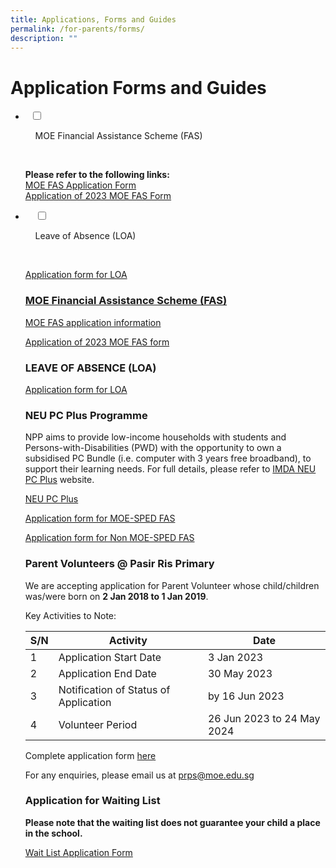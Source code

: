 ```yaml
---
title: Applications, Forms and Guides
permalink: /for-parents/forms/
description: ""
---
```

# **Application Forms and Guides**

<ul class="jekyllcodex_accordion">
<li>
  <input type="checkbox" id="accordion1">

    <label for="accordion1">MOE Financial Assistance Scheme (FAS)</label>

    <div>
			<p> <b>Please refer to the following links:</b><br>
			<a href="https://pasirrispri.moe.edu.sg/wp-content/uploads/2022/10/FAS-2023-Guidelines-for-School_edited.pdf">MOE FAS Application Form</a>	<br>
<a href="https://pasirrispri.moe.edu.sg/wp-content/uploads/2022/10/MOE-FAS_Form.pdf">Application of 2023 MOE FAS Form</a>
 </p>
				</div>
	</li>

<li>

    <input type="checkbox" id="accordion1">

    <label for="accordion1">Leave of Absence (LOA)</label>

    <div>
			<p> 
			<a href="https://go.gov.sg/prpsloaform">Application form for LOA
 </p>
				</div>
	</li>















### MOE Financial Assistance Scheme (FAS)

[MOE FAS application information](https://pasirrispri.moe.edu.sg/wp-content/uploads/2022/10/FAS-2023-Guidelines-for-School_edited.pdf)

[Application of 2023 MOE FAS form](https://pasirrispri.moe.edu.sg/wp-content/uploads/2022/10/MOE-FAS_Form.pdf)

### LEAVE OF ABSENCE (LOA)

[Application form for LOA](https://go.gov.sg/prpsloaform)

### NEU PC Plus Programme

NPP aims to provide low-income households with students and Persons-with-Disabilities (PWD) with the opportunity to own a subsidised PC Bundle (i.e. computer with 3 years free broadband), to support their learning needs. For full details, please refer to [IMDA NEU PC Plus](https://www.imda.gov.sg/How-We-Can-Help/neu-pc-plus) website.

[NEU PC Plus](https://pasirrispri.moe.edu.sg/wp-content/uploads/2022/10/NEU-PC-Plus-IMDA-FBB-Svc-Appl-9-April-2020.pdf.pdf.pdf)

[Application form for MOE-SPED FAS](https://pasirrispri.moe.edu.sg/wp-content/uploads/2023/01/NPP-Application-Form-for-MOE-SPED-FAS.pdf)

[Application form for Non MOE-SPED FAS](https://pasirrispri.moe.edu.sg/wp-content/uploads/2022/10/NPP-Application-Form-v12.6-1-January-22-for-NON-MOE-SPED-FAS.pdf)

### Parent Volunteers @ Pasir Ris Primary

We are accepting application for Parent Volunteer whose child/children was/were born on **2 Jan 2018 to 1 Jan 2019**.

Key Activities to Note:


| S/N| Activity | Date |
| -------- | -------- | -------- |
| 1    | Application Start Date    | 3 Jan 2023     |
| 2   | Application End Date   | 30 May 2023     |
| 3  | Notification of Status of Application    | by 16 Jun 2023     |
| 4  | Volunteer Period    | 26 Jun 2023 to 24 May 2024    |

Complete application form [here](https://form.gov.sg/61d28f68369b3a0013c9a56d)

For any enquiries, please email us at [prps@moe.edu.sg](mailto:prps@moe.edu.sg)

### Application for Waiting List

**Please note that the waiting list does not guarantee your child a place in the school.**

[Wait List Application Form](https://form.gov.sg/60a5f65767fcaf00110110c3)